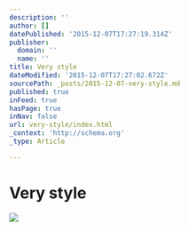 ```yaml
---
description: ''
author: []
datePublished: '2015-12-07T17:27:19.314Z'
publisher:
  domain: ''
  name: ''
title: Very style
dateModified: '2015-12-07T17:27:02.672Z'
sourcePath: _posts/2015-12-07-very-style.md
published: true
inFeed: true
hasPage: true
inNav: false
url: very-style/index.html
_context: 'http://schema.org'
_type: Article

---
```

# Very style
![](https://the-grid-user-content.s3-us-west-2.amazonaws.com/dd6e940f-a3b4-46e3-8fdf-ca30d636992d.png)